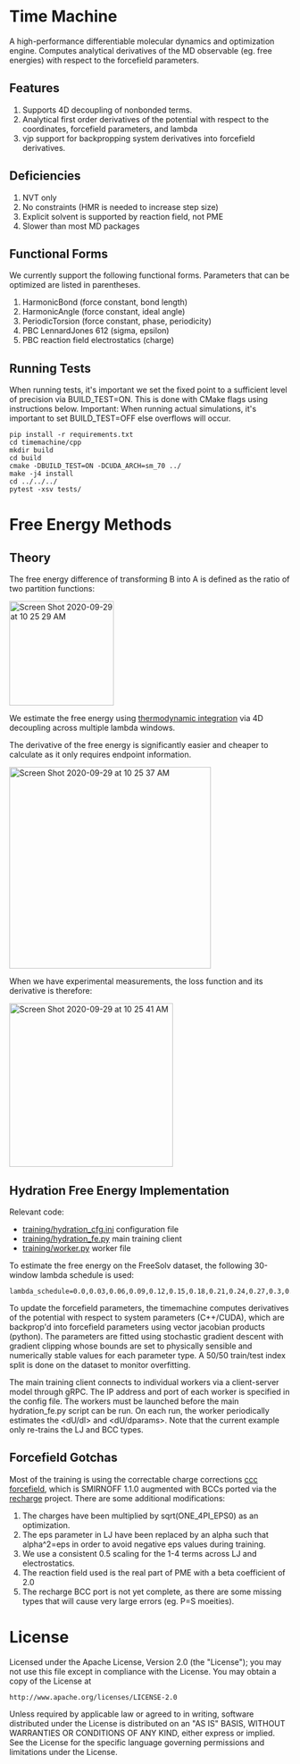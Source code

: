 # Time Machine

A high-performance differentiable molecular dynamics and optimization engine. Computes analytical derivatives of the MD observable (eg. free energies) with respect to the forcefield parameters.

## Features

1. Supports 4D decoupling of nonbonded terms.
2. Analytical first order derivatives of the potential with respect to the coordinates, forcefield parameters, and lambda
3. vjp support for backpropping system derivatives into forcefield derivatives.

## Deficiencies

1. NVT only
2. No constraints (HMR is needed to increase step size)
3. Explicit solvent is supported by reaction field, not PME
4. Slower than most MD packages

## Functional Forms

We currently support the following functional forms. Parameters that can be optimized are listed in parentheses.

1. HarmonicBond (force constant, bond length)
2. HarmonicAngle (force constant, ideal angle)
3. PeriodicTorsion (force constant, phase, periodicity)
4. PBC LennardJones 612 (sigma, epsilon)
5. PBC reaction field electrostatics (charge)

## Running Tests

When running tests, it's important we set the fixed point to a sufficient level of precision via BUILD_TEST=ON. This is done with CMake flags using instructions below. Important: When running actual simulations, it's important to set BUILD_TEST=OFF else overflows will occur.

```
pip install -r requirements.txt
cd timemachine/cpp
mkdir build
cd build
cmake -DBUILD_TEST=ON -DCUDA_ARCH=sm_70 ../
make -j4 install
cd ../../../
pytest -xsv tests/
```

# Free Energy Methods

## Theory

The free energy difference of transforming B into A is defined as the ratio of two partition functions:

<img width="187" alt="Screen Shot 2020-09-29 at 10 25 29 AM" src="https://user-images.githubusercontent.com/2280724/94571588-28c29200-023e-11eb-970a-0c03fdbcf275.png">

We estimate the free energy using [thermodynamic integration](http://www.alchemistry.org/wiki/Thermodynamic_Integration) via 4D decoupling across multiple lambda windows.

The derivative of the free energy is significantly easier and cheaper to calculate as it only requires endpoint information.

<img width="361" alt="Screen Shot 2020-09-29 at 10 25 37 AM" src="https://user-images.githubusercontent.com/2280724/94571589-28c29200-023e-11eb-9f49-bb0ee619406d.png">

When we have experimental measurements, the loss function and its derivative is therefore:

<img width="293" alt="Screen Shot 2020-09-29 at 10 25 41 AM" src="https://user-images.githubusercontent.com/2280724/94571590-28c29200-023e-11eb-8948-c8acb44eaa1a.png">

## Hydration Free Energy Implementation

Relevant code:

- [training/hydration_cfg.ini](https://github.com/proteneer/timemachine/blob/master/training/hydration_cfg.ini) configuration file
- [training/hydration_fe.py](https://github.com/proteneer/timemachine/blob/master/training/hydration_fe.py) main training client
- [training/worker.py](https://github.com/proteneer/timemachine/blob/master/training/worker.py) worker file

To estimate the free energy on the FreeSolv dataset, the following 30-window lambda schedule is used:

```
lambda_schedule=0.0,0.03,0.06,0.09,0.12,0.15,0.18,0.21,0.24,0.27,0.3,0.33,0.36,0.39,0.42,0.45,0.48,0.51,0.54,0.57,0.6,0.69,0.78,0.87,0.96,1.05,1.14,1.23,1.32,1.41,1.5,1.944,2.389,2.833,3.278,3.722,4.167,4.611,5.056,5.5
```

To update the forcefield parameters, the timemachine computes derivatives of the potential with respect to system parameters (C++/CUDA), which are backprop'd into forcefield parameters using vector jacobian products (python). The parameters are fitted using stochastic gradient descent with gradient clipping whose bounds are set to physically sensible and numerically stable values for each parameter type. A 50/50 train/test index split is done on the dataset to monitor overfitting. 

The main training client connects to individual workers via a client-server model through gRPC. The IP address and port of each worker is specified in the config file. The workers must be launched before the main hydration_fe.py script can be run. On each run, the worker periodically estimates the <dU/dl> and <dU/dparams>. Note that the current example only re-trains the LJ and BCC types.

## Forcefield Gotchas

Most of the training is using the correctable charge corrections [ccc forcefield](https://github.com/proteneer/timemachine/blob/master/ff/params/smirnoff_1_1_0_ccc.py), which is SMIRNOFF 1.1.0 augmented with BCCs ported via the [recharge](https://github.com/openforcefield/openff-recharge) project. There are some additional modifications:

1. The charges have been multiplied by sqrt(ONE_4PI_EPS0) as an optimization.
2. The eps parameter in LJ have been replaced by an alpha such that alpha^2=eps in order to avoid negative eps values during training.
3. We use a consistent 0.5 scaling for the 1-4 terms across LJ and electrostatics.
4. The reaction field used is the real part of PME with a beta coefficient of 2.0 
5. The recharge BCC port is not yet complete, as there are some missing types that will cause very large errors (eg. P=S moeities).

# License

Licensed under the Apache License, Version 2.0 (the "License");
you may not use this file except in compliance with the License.
You may obtain a copy of the License at

    http://www.apache.org/licenses/LICENSE-2.0

Unless required by applicable law or agreed to in writing, software
distributed under the License is distributed on an "AS IS" BASIS,
WITHOUT WARRANTIES OR CONDITIONS OF ANY KIND, either express or implied.
See the License for the specific language governing permissions and
limitations under the License.
